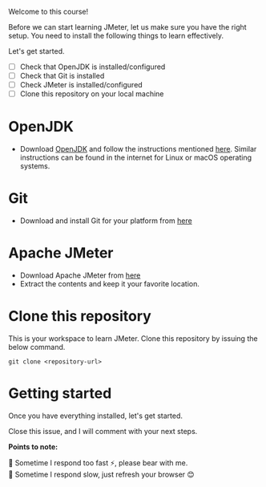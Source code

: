 Welcome to this course!

Before we can start learning JMeter, let us make sure you have the right setup. You need to install the following things to learn effectively.

Let's get started.

- [ ] Check that OpenJDK is installed/configured
- [ ] Check that Git is installed
- [ ] Check JMeter is installed/configured
- [ ] Clone this repository on your local machine

# OpenJDK

* Download [OpenJDK](https://jdk.java.net/15/) and follow the instructions mentioned [here](https://qainsights.com/how-to-install-java-15-in-windows/). Similar instructions can be found in the internet for Linux or macOS operating systems.

# Git

* Download and install Git for your platform from [here](https://git-scm.com/downloads)

# Apache JMeter

* Download Apache JMeter from [here](https://jmeter.apache.org/)
* Extract the contents and keep it your favorite location.

# Clone this repository

This is your workspace to learn JMeter. Clone this repository by issuing the below command.

`git clone <repository-url>`

# Getting started

Once you have everything installed, let's get started.

Close this issue, and I will comment with your next steps.

**Points to note:**

📌 Sometime I respond too fast ⚡, please bear with me.  
📌 Sometime I respond slow, just refresh your browser 😊